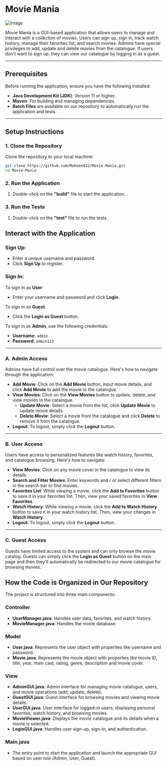 <p align="center">
  
# Movie Mania

  
![image](https://github.com/user-attachments/assets/562e570c-260a-430b-b0ef-6f475f6af498)

</p>
Movie Mania is a GUI-based application that allows users to manage and interact with a collection of movies. Users can sign up, sign in, track watch history, manage their favorites list, and search movies. Admins have special privileges to add, update and delete movies from the catalogue. If users don't want to sign up, they can view our catalogue by logging in as a guest.

---

## Prerequisites

Before running the application, ensure you have the following installed:

- **Java Development Kit (JDK)**: Version 11 or higher.
- **Maven**: For building and managing dependencies.
- **Batch Files** are available on our repository to automatically run the application and tests.
  
---

## Setup Instructions

### 1. Clone the Repository
Clone the repository to your local machine:

```bash
git clone https://github.com/Maheen012/Movie-Mania.git
cd Movie-Mania
```

### 2. Run the Application
1. Double-click on the **"build"** file to start the application.

### 3. Run the Tests
1. Double-click on the **"test"** file to run the tests.

## Interact with the Application

### Sign Up:
- Enter a unique username and password.
- Click **Sign Up** to register.

### Sign In:
To sign in as **User**:
- Enter your username and password and click **Login**.
  
To sign in as **Guest**:
- Click the **Login as Guest** button.

To sign in as **Admin**, use the following credentials:
- **Username**: `admin`
- **Password**: `admin123`

---

### A. Admin Access
Admins have full control over the movie catalogue. Here's how to navigate through the application:

- **Add Movie**: Click on the **Add Movie** button, input movie details, and click **Add Movie** to add the movie to the catalogue.
- **View Movies**: Click on the **View Movies** button to update, delete, and view movies in the catalogue.
  - **Update Movie**: Select a movie from the list, click **Update Movie** to update movie details.
  - **Delete Movie**: Select a movie from the catalogue and click **Delete** to remove it from the catalogue.
- **Logout**: To logout, simply click the **Logout** button.

---

### B. User Access
Users have access to personalized features like watch history, favorites, and catalogue browsing. Here's how to navigate:

- **View Movies**: Click on any movie cover in the catalogue to view its details.
- **Search and Filter Movies**: Enter keywords and / or select different filters in the search bar to find movies.
- **Favorites List**: While viewing a movie, click the **Add to Favorites** button to save it in your favorites list. Then, view your saved favorites in **View Favorites**.
- **Watch History**: While viewing a movie, click the **Add to Watch History** button to save it in your watch history list. Then, view your changes in **Watch History**.
- **Logout**: To logout, simply click the **Logout** button.

---

### C. Guest Access
Guests have limited access to the system and can only browse the movie catalog. Guests can simply click the **Login as Guest** button on the main page and then they'll automatically be redirected to our movie catalogue for browsing movies.

## How the Code is Organized in Our Repository

The project is structured into three main components:

### **Controller**
- **UserManager.java**: Handles user data, favorites, and watch history.
- **MovieManager.java**: Handles the movie database.

### **Model**
- **User.java**: Represents the user object with properties like username and password.
- **Movie.java**: Represents the movie object with properties like movie ID, title, year, main cast, rating, genre, description and movie cover.

### **View**
- **AdminGUI.java**: Admin interface for managing movie catalogue, users, and movie operations (add, update, delete).
- **GuestGUI.java**: Guest interface for browsing movies and viewing movie details.
- **UserGUI.java**: User interface for logged-in users, displaying personal favorites, watch history, and browsing movies.
- **MovieViewer.java**: Displays the movie catalogue and its details when a movie is selected.
- **LoginGUI.java**: Handles user sign-up, sign-in, and authentication.

### **Main.java**
- The entry point to start the application and launch the appropriate GUI based on user role (Admin, User, Guest).




